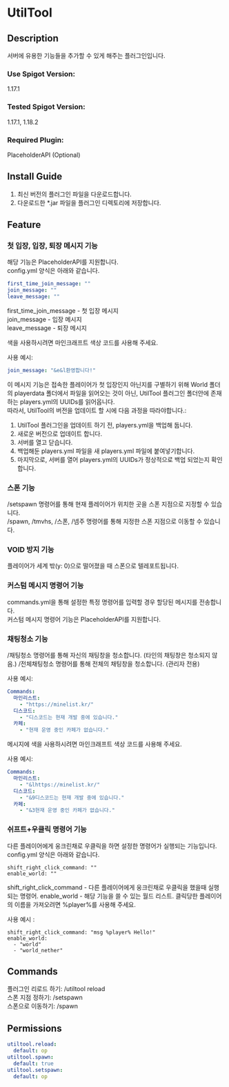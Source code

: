 # UtilTool
## Description
서버에 유용한 기능들을 추가할 수 있게 해주는 플러그인입니다.

### Use Spigot Version:
1.17.1
### Tested Spigot Version:
1.17.1, 1.18.2
### Required Plugin:
PlaceholderAPI (Optional)

## Install Guide
1. 최신 버전의 플러그인 파일을 다운로드합니다.
2. 다운로드한 *.jar 파일을 플러그인 디렉토리에 저장합니다.
## Feature

### 첫 입장, 입장, 퇴장 메시지 기능
해당 기능은 PlaceholderAPI를 지원합니다.  
config.yml 양식은 아래와 같습니다.
```yaml
first_time_join_message: ""
join_message: ""
leave_message: ""
```
first_time_join_message - 첫 입장 메시지  
join_message - 입장 메시지  
leave_message - 퇴장 메시지

색을 사용하시려면 마인크래프트 색상 코드를 사용해 주세요.

사용 예시:
```yaml
join_message: "&e&l환영합니다!"
```
이 메시지 기능은 접속한 플레이어가 첫 입장인지 아닌지를 구별하기 위해
World 폴더의 playerdata 폴더에서 파일을 읽어오는 것이 아닌,
UtilTool 플러그인 폴더안에 존재하는 players.yml의 UUIDs를 읽어옵니다.  
따라서, UtilTool의 버전을 업데이트 할 시에 다음 과정을 따라야합니다.:
1. UtilTool 플러그인을 업데이트 하기 전, players.yml을 백업해 둡니다.
2. 새로운 버전으로 업데이트 합니다.
3. 서버를 열고 닫습니다.
4. 백업해둔 players.yml 파일을 새 players.yml 파일에 붙여넣기합니다.
5. 마지막으로, 서버를 열어 players.yml의 UUIDs가 정상적으로 백업 되었는지 확인합니다.
### 스폰 기능
/setspawn 명령어를 통해 현재 플레이어가 위치한 곳을 스폰 지점으로 지정할 수 있습니다.  
/spawn, /tmvhs, /스폰, /넴주 명령어를 통해 지정한 스폰 지점으로 이동할 수 있습니다.  
### VOID 방지 기능
플레이어가 세계 밖(y: 0)으로 떨어졌을 때 스폰으로 텔레포트됩니다.  
### 커스텀 메시지 명령어 기능
commands.yml을 통해 설정한 특정 명령어를 입력할 경우 할당된 메시지를 전송합니다.  
커스텀 메시지 명령어 기능은 PlaceholderAPI를 지원합니다.
### 채팅청소 기능
/채팅청소 명령어를 통해 자신의 채팅창을 청소합니다. (타인의 채팅창은 청소되지 않음.)
/전체채팅청소 명령어를 통해 전체의 채팅창을 청소합니다. (관리자 전용)

사용 예시:
```yaml
Commands:
  마인리스트:
    - "https://minelist.kr/"
  디스코드:
    - "디스코드는 현재 개발 중에 있습니다."
  카페:
    - "현재 운영 중인 카페가 없습니다."  
```
메시지에 색을 사용하시려면 마인크래프트 색상 코드를 사용해 주세요.

사용 예시:
```yaml
Commands:
  마인리스트:
    - "&lhttps://minelist.kr/"
  디스코드:
    - "&9디스코드는 현재 개발 중에 있습니다."
  카페:
    - "&3현재 운영 중인 카페가 없습니다."  
```

### 쉬프트+우클릭 명령어 기능
다른 플레이어에게 웅크린채로 우클릭을 하면 설정한 명령어가 실행되는 기능입니다.
config.yml 양식은 아래와 같습니다.
```
shift_right_click_command: ""
enable_world: ""
```
shift_right_click_command - 다른 플레이어에게 웅크린채로 우클릭을 했을때 실행되는 명령어.
enable_world - 해당 기능을 쓸 수 있는 월드 리스트.
클릭당한 플레이어의 이름을 가져오려면 %player%를 사용해 주세요.

사용 예시 :
```
shift_right_click_command: "msg %player% Hello!"
enable_world:
  - "world"
  - "world_nether"
```


## Commands
플러그인 리로드 하기: /utiltool reload  
스폰 지점 정하기: /setspawn  
스폰으로 이동하기: /spawn
## Permissions
```yaml
utiltool.reload:
  default: op
utiltool.spawn:
  default: true
utiltool.setspawn:
  default: op
```
